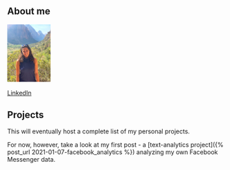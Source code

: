 ---
---


## About me
<img src="assets/aliya.jpg" width="100">

[LinkedIn](https://www.linkedin.com/in/aliyaz/)

## Projects

This will eventually host a complete list of my personal projects.

For now, however, take a look at my first post - a [text-analytics project]({% post_url 2021-01-07-facebook_analytics %})
 analyzing my own Facebook Messenger data.
